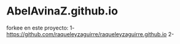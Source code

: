 ﻿# AbelAvinaZ.github.io

forkee en este proyecto:
1- https://github.com/raqueleyzaguirre/raqueleyzaguirre.github.io
2- 
